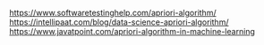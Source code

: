 https://www.softwaretestinghelp.com/apriori-algorithm/ <br>
https://intellipaat.com/blog/data-science-apriori-algorithm/ <br>
https://www.javatpoint.com/apriori-algorithm-in-machine-learning

